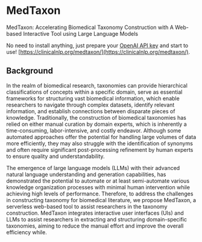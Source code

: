 # MedTaxon

MedTaxon: Accelerating Biomedical Taxonomy Construction with A Web-based Interactive Tool using Large Language Models

No need to install anything, just prepare your [OpenAI API key](https://platform.openai.com/api-keys) and start to use! [https://clinicalnlp.org/medtaxon/](https://clinicalnlp.org/medtaxon/).

## Background

In the realm of biomedical research, taxonomies can provide hierarchical classifications of concepts within a specific domain, serve as essential frameworks for structuring vast biomedical information, which enable researchers to navigate through complex datasets, identify relevant information, and establish connections between disparate pieces of knowledge. Traditionally, the construction of biomedical taxonomies has relied on either manual curation by domain experts, which is inherently a time-consuming, labor-intensive, and costly endeavor. Although some automated approaches offer the potential for handling large volumes of data more efficiently, they may also struggle with the identification of synonyms and often require significant post-processing refinement by human experts to ensure quality and understandability.

The emergence of large language models (LLMs) with their advanced natural language understanding and generation capabilities, has demonstrated the potential to automate or at least semi-automate various knowledge organization processes with minimal human intervention while achieving high levels of performance. Therefore, to address the challenges in constructing taxonomy for biomedical literature, we propose MedTaxon, a serverless web-based tool to assist researchers in the taxonomy construction. MedTaxon integrates interactive user interfaces (UIs) and LLMs to assist researchers in extracting and structuring domain-specific taxonomies, aiming to reduce the manual effort and improve the overall efficiency while.


